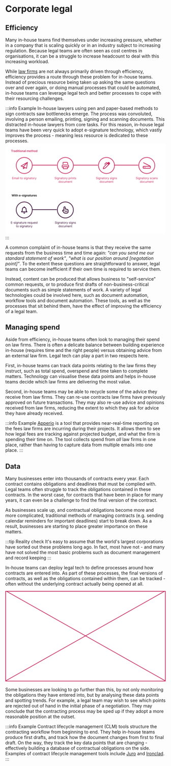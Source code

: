 # Corporate legal

## Efficiency

Many in-house teams find themselves under increasing pressure, whether in a company that is scaling quickly or in an industry subject to increasing regulation. Because legal teams are often seen as cost centres in organisations, it can be a struggle to increase headcount to deal with this increasing workload.

While [law firms](./Law-firms) are not always primarily driven through efficiency, efficiency provides a route through these problem for in-house teams. Instead of precious resource being taken up asking the same questions over and over again, or doing manual processes that could be automated, in-house teams can leverage legal tech and better processes to cope with their resourcing challenges.

:::info Example
In-house lawyers using pen and paper-based methods to sign contracts saw bottlenecks emerge. The process was convoluted, involving a person emailing, printing, signing and scanning documents. This distracted in-house lawyers from core tasks. For this reason, in-house legal teams have been very quick to adopt e-signature technology, which vastly improves the process - meaning less resource is dedicated to these processes.
![Legal tech and billable hours](./assets/in-house-process.svg)
:::

A common complaint of in-house teams is that they receive the same requests from the business time and time again: *"can you send me our standard statement of work"*, *"what is our position around [negotation point]"*. To the extent these questions are straightforward to answer, legal teams can become inefficient if their own time is required to service them.

Instead, content can be produced that allows business to "self-service" common requests, or to produce first drafts of non-business-critical documents such as simple statements of work. A variety of legal technologies could be involved here, such as document automation, workflow tools and document automation. These tools, as well as the processes that sit behind them, have the effect of improving the efficiency of a legal team.


## Managing spend

Aside from efficiency, in-house teams often look to managing their spend on law firms. There is often a delicate balance between building experience in-house (requires time and the right people) versus obtaining advice from an external law firm. Legal tech can play a part in two respects here.

First, in-house teams can track data points relating to the law firms they instruct, such as total spend, overspend and time taken to complete matters. Technology can visualise these data points and helps in-house teams decide which law firms are delivering the most value.

Second, in-house teams may be able to recycle some of the advice they receive from law firms. They can re-use contracts law firms have previously approved on future transactions. They may also re-use advice and opinions received from law firms, reducing the extent to which they ask for advice they have already received.

:::info Example
[Apperio](https://apperio.io) is a tool that provides near-real-time reporting on the fees law firms are incurring during their projects. It allows them to see how legal fees are tracking against projected budget, and what the firm is spending their time on. The tool collects spend from *all* law firms in one place, rather than having to capture data from multiple emails into one place.
:::


## Data

Many businesses enter into thousands of contracts every year. Each contract contains obligations and deadlines that must be complied with. Legal teams often struggle to track the obligations contained in these contracts. In the worst case, for contracts that have been in place for many years, it can even be a challenge to find the final version of the contract.

As businesses scale up, and contractual obligations become more and more complicated, traditional methods of managing contracts (e.g. sending calendar reminders for important deadlines) start to break down. As a result, businesses are starting to place greater importance on these matters.

:::tip Reality check
It's easy to assume that the world's largest corporations have sorted out these problems long ago. In fact, most have not - and many have not solved the most basic problems such as document management and record keeping
:::

In-house teams can deploy legal tech to define processes around how contracts are entered into. As part of these processes, the final versions of contracts, as well as the obligations contained within them, can be tracked - often without the underlying contract actually being opened at all.

![Placeholder](../../placeholder.svg)

Some businesses are looking to go further than this, by not only monitoring the obligations they have entered into, but by analysing these data points and spotting trends. For example, a legal team may wish to see which points are rejected out of hand in the initial phase of a negotiation. They may conclude that the contracting process may be sped up if they adopt a more reasonable position at the outset.

:::info Example
Contract lifecycle management (CLM) tools structure the contracting workflow from beginning to end. They help in-house teams produce first drafts, and track how the document changes from first to final draft. On the way, they track the key data points that are changing - effectively building a database of contractual obligations on the side. Examples of contract lifecycle management tools include [Juro](https://juro.io) and [Ironclad](https://ironclad.io).
:::
